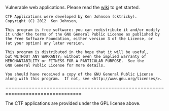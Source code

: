 Vulnerable web applications. Please read the [wiki](https://github.com/WebExploitationFramework/ctf_apps/wiki) to get started.

    CTF Applications were developed by Ken Johnson (cktricky).
    Copyright (C) 2012  Ken Johnson,

    This program is free software: you can redistribute it and/or modify
    it under the terms of the GNU General Public License as published by
    the Free Software Foundation, either version 3 of the License, or
    (at your option) any later version.

    This program is distributed in the hope that it will be useful,
    but WITHOUT ANY WARRANTY; without even the implied warranty of
    MERCHANTABILITY or FITNESS FOR A PARTICULAR PURPOSE.  See the
    GNU General Public License for more details.

    You should have received a copy of the GNU General Public License
    along with this program.  If not, see <http://www.gnu.org/licenses/>.

================================================================================

The CTF applications are provided under the GPL license above.